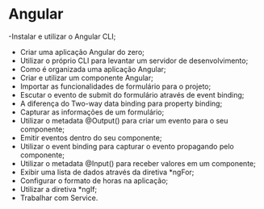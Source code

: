 # Angular

-Instalar e utilizar o Angular CLI;
- Criar uma aplicação Angular do zero;
- Utilizar o próprio CLI para levantar um servidor de desenvolvimento;
- Como é organizada uma aplicação Angular;
- Criar e utilizar um componente Angular;
- Importar as funcionalidades de formulário para o projeto;
- Escutar o evento de submit do formulário através de event binding;
- A diferença do Two-way data binding para property binding;
- Capturar as informações de um formulário;
- Utilizar o metadata @Output() para criar um evento para o seu componente;
- Emitir eventos dentro do seu componente;
- Utilizar o event binding para capturar o evento propagando pelo componente;
- Utilizar o metadata @Input() para receber valores em um componente;
- Exibir uma lista de dados através da diretiva *ngFor;
- Configurar o formato de horas na aplicação;
- Utilizar a diretiva *ngIf;
- Trabalhar com Service.
